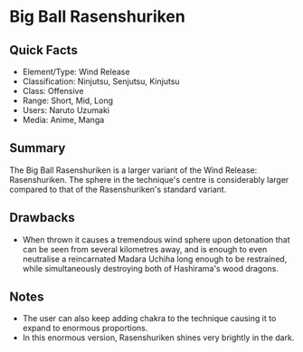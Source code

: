 # Big Ball Rasenshuriken

## Quick Facts
- Element/Type: Wind Release
- Classification: Ninjutsu, Senjutsu, Kinjutsu
- Class: Offensive
- Range: Short, Mid, Long
- Users: Naruto Uzumaki
- Media: Anime, Manga

## Summary
The Big Ball Rasenshuriken is a larger variant of the Wind Release: Rasenshuriken. The sphere in the technique's centre is considerably larger compared to that of the Rasenshuriken's standard variant.

## Drawbacks
- When thrown it causes a tremendous wind sphere upon detonation that can be seen from several kilometres away, and is enough to even neutralise a reincarnated Madara Uchiha long enough to be restrained, while simultaneously destroying both of Hashirama's wood dragons.

## Notes
- The user can also keep adding chakra to the technique causing it to expand to enormous proportions.
- In this enormous version, Rasenshuriken shines very brightly in the dark.
